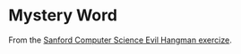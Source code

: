 # Mystery Word

From the [Sanford Computer Science Evil Hangman exercize](http://nifty.stanford.edu/2011/schwarz-evil-hangman/). 
